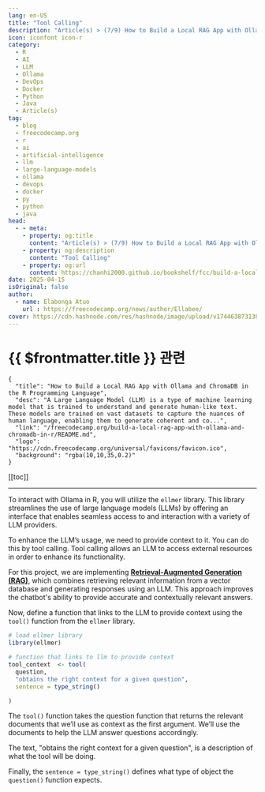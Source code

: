 ```yaml
---
lang: en-US
title: "Tool Calling"
description: "Article(s) > (7/9) How to Build a Local RAG App with Ollama and ChromaDB in the R Programming Language"
icon: iconfont icon-r
category:
  - R
  - AI
  - LLM
  - Ollama
  - DevOps
  - Docker
  - Python
  - Java
  - Article(s)
tag:
  - blog
  - freecodecamp.org
  - r
  - ai
  - artificial-intelligence
  - llm
  - large-language-models
  - ollama
  - devops
  - docker
  - py
  - python
  - java
head:
  - - meta:
    - property: og:title
      content: "Article(s) > (7/9) How to Build a Local RAG App with Ollama and ChromaDB in the R Programming Language"
    - property: og:description
      content: "Tool Calling"
    - property: og:url
      content: https://chanhi2000.github.io/bookshelf/fcc/build-a-local-rag-app-with-ollama-and-chromadb-in-r/tool-calling.html
date: 2025-04-15
isOriginal: false
author:
  - name: Elabonga Atuo
    url : https://freecodecamp.org/news/author/Ellabee/
cover: https://cdn.hashnode.com/res/hashnode/image/upload/v1744638731389/83993a5e-7a4d-4615-a8c5-582008115fc4.png
---
```


# {{ $frontmatter.title }} 관련

```component VPCard
{
  "title": "How to Build a Local RAG App with Ollama and ChromaDB in the R Programming Language",
  "desc": "A Large Language Model (LLM) is a type of machine learning model that is trained to understand and generate human-like text. These models are trained on vast datasets to capture the nuances of human language, enabling them to generate coherent and co...",
  "link": "/freecodecamp.org/build-a-local-rag-app-with-ollama-and-chromadb-in-r/README.md",
  "logo": "https://cdn.freecodecamp.org/universal/favicons/favicon.ico",
  "background": "rgba(10,10,35,0.2)"
}
```

[[toc]]

---

<SiteInfo
  name="How to Build a Local RAG App with Ollama and ChromaDB in the R Programming Language"
  desc="A Large Language Model (LLM) is a type of machine learning model that is trained to understand and generate human-like text. These models are trained on vast datasets to capture the nuances of human language, enabling them to generate coherent and co..."
  url="https://freecodecamp.org/news/build-a-local-rag-app-with-ollama-and-chromadb-in-r#heading-tool-calling"
  logo="https://cdn.freecodecamp.org/universal/favicons/favicon.ico"
  preview="https://cdn.hashnode.com/res/hashnode/image/upload/v1744638731389/83993a5e-7a4d-4615-a8c5-582008115fc4.png"/>

To interact with Ollama in R, you will utilize the `ellmer` library. This library streamlines the use of large language models (LLMs) by offering an interface that enables seamless access to and interaction with a variety of LLM providers.

To enhance the LLM’s usage, we need to provide context to it. You can do this by tool calling. Tool calling allows an LLM to access external resources in order to enhance its functionality.

For this project, we are implementing [**Retrieval-Augmented Generation (RAG)**](https://freecodecamp.org/learn-rag-fundamentals-and-advanced-techniques.md), which combines retrieving relevant information from a vector database and generating responses using an LLM. This approach improves the chatbot's ability to provide accurate and contextually relevant answers.

Now, define a function that links to the LLM to provide context using the `tool()` function from the `ellmer` library.

```r
# load ellmer library
library(ellmer)

# function that links to llm to provide context
tool_context  <- tool(
  question,
  "obtains the right context for a given question",
  sentence = type_string()

)
```

The `tool()` function takes the question function that returns the relevant documents that we’ll use as context as the first argument. We’ll use the documents to help the LLM answer questions accordingly.

The text, "obtains the right context for a given question", is a description of what the tool will be doing.

Finally, the `sentence = type_string()` defines what type of object the `question()` function expects.
